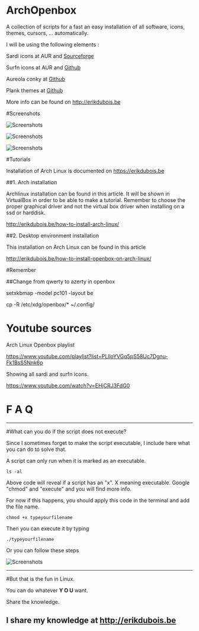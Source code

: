 # ArchOpenbox

A collection of scripts for a fast an easy installation of all software, icons, themes, cursors, ... automatically.


I will be using the following elements : 


Sardi icons at AUR and [Sourceforge](https://sourceforge.net/projects/sardi/files/)

Surfn icons at AUR and [Github](https://github.com/erikdubois/Surfn)

Aureola conky at [Github](https://github.com/erikdubois/aureola)

Plank themes at [Github](https://github.com/erikdubois/plankthemes)

More info can be found on http://erikdubois.be


#Screenshots


![Screenshots](http://i.imgur.com/YZhSV8W.jpg)

![Screenshots](http://i.imgur.com/Ms5cLn6.jpg)

![Screenshots](http://i.imgur.com/hSuSoY6.jpg)

#Tutorials


Installation of Arch Linux is documented on https://erikdubois.be


##1. Arch installation

Archlinux installation can be found in this article. It will be shown in VirtualBox in order to be able to make a tutorial. Remember to choose the proper graphical driver and not the virtual box driver when installing on a ssd or harddisk.

http://erikdubois.be/how-to-install-arch-linux/


##2. Desktop environment installation


This installation on Arch Linux can be found in this article

http://erikdubois.be/how-to-install-openbox-on-arch-linux/


#Remember

##Change from qwerty to azerty in openbox

setxkbmap -model pc101 -layout be


cp -R /etc/xdg/openbox/* ~/.config/



# Youtube sources

Arch Linux Openbox playlist

https://www.youtube.com/playlist?list=PLlloYVGq5pS58Uc7Dgnu-Fk1BsS5Nnk6p


Showing all sardi and surfn icons.

https://www.youtube.com/watch?v=EHjCRJ3FdG0





# F  A  Q
--------------------

#What can you do if the script does not execute?

Since I sometimes forget to make the script executable, I include here what you can do to solve that.

A script can only run when it is marked as an executable.

	ls -al 

Above code will reveal if a script has an "x". X meaning executable.
Google "chmod" and "execute" and you will find more info.

For now if this happens, you should apply this code in the terminal and add the file name.

	chmod +x typeyourfilename

Then you can execute it by typing

	./typeyourfilename

Or you can follow these steps

![Screenshots](http://i.imgur.com/vXsOaFL.gif)


-------------------------------------------------
#But that is the fun in Linux.

You can do whatever <b>Y O U</b> want.

Share the knowledge.

I share my knowledge at http://erikdubois.be
------------------------------------------------